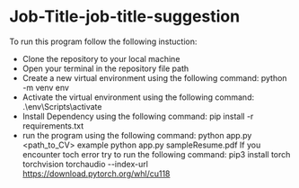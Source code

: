 # Job-Title-job-title-suggestion
To run this program follow the following instuction:
- Clone the repository to your local machine
- Open your terminal in the repository file path
- Create a new virtual environment using the following command:
python -m venv env
- Activate the virtual environment using the following command:
.\env\Scripts\activate
- Install Dependency using the following command:
pip install -r requirements.txt
- run the program using the following command:
 python app.py <path_to_CV> example python app.py sampleResume.pdf
If you encounter toch error try to run the following command:
pip3 install torch torchvision torchaudio --index-url https://download.pytorch.org/whl/cu118
